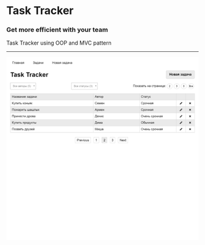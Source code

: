 # Task Tracker
### Get more efficient with your team
Task Tracker using OOP and MVC pattern

---

![Screenshot](task-tracker.png)
